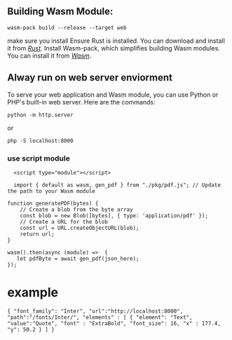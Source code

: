 ## Building Wasm Module:

`wasm-pack build --release --target web`

make sure you install
Ensure Rust is installed. You can download and install it from *[Rust](https://www.rust-lang.org/)*.
Install Wasm-pack, which simplifies building Wasm modules. You can install it from *[Wasm](https://rustwasm.github.io/wasm-pack/installer/)*.

##
## Alway run on web server enviorment 

To serve your web application and Wasm module, you can use Python or PHP's built-in web server. Here are the commands:

```
python -m http.server
```

or

```
php -S localhost:8000
```
### use script module 

```
  <script type="module"></script>
```

```
  import { default as wasm, gen_pdf } from "./pkg/pdf.js"; // Update the path to your Wasm module
```


```
function generatePDF(bytes) {
    // Create a blob from the byte array
    const blob = new Blob([bytes], { type: 'application/pdf' });
    // Create a URL for the blob
    const url = URL.createObjectURL(blob);
    return url;
}
```

```
wasm().then(async (module) =>  {
   let pdfByte = await gen_pdf(json_here);
});
```

# example
``
{
    "font_family": "Inter",
    "url":"http://localhost:8000",
    "path":"/fonts/Inter/",
    "elements" : [
        {
            "element": "Text",
            "value":"Quote",
            "font" : "ExtraBold",
            "font_size": 16,
            "x" : 177.4,
            "y": 50.2
        }
    ]
}
``

